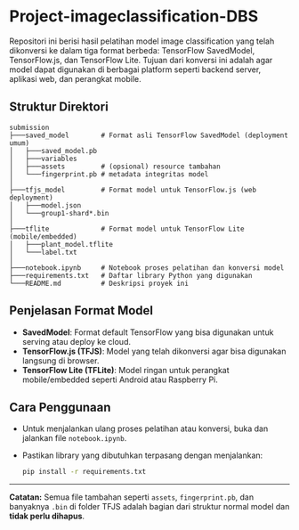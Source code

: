 # Project-imageclassification-DBS
Repositori ini berisi hasil pelatihan model image classification yang telah dikonversi ke dalam tiga format berbeda: TensorFlow SavedModel, TensorFlow.js, dan TensorFlow Lite. Tujuan dari konversi ini adalah agar model dapat digunakan di berbagai platform seperti backend server, aplikasi web, dan perangkat mobile.

## Struktur Direktori

```
submission
├───saved_model        # Format asli TensorFlow SavedModel (deployment umum)
│   ├───saved_model.pb
│   ├───variables
│   ├───assets         # (opsional) resource tambahan
│   └───fingerprint.pb # metadata integritas model
│
├───tfjs_model         # Format model untuk TensorFlow.js (web deployment)
│   ├───model.json
│   └───group1-shard*.bin
│
├───tflite             # Format model untuk TensorFlow Lite (mobile/embedded)
│   ├───plant_model.tflite
│   └───label.txt
│
├───notebook.ipynb     # Notebook proses pelatihan dan konversi model
├───requirements.txt   # Daftar library Python yang digunakan
└───README.md          # Deskripsi proyek ini
```

## Penjelasan Format Model

- **SavedModel**: Format default TensorFlow yang bisa digunakan untuk serving atau deploy ke cloud.
- **TensorFlow.js (TFJS)**: Model yang telah dikonversi agar bisa digunakan langsung di browser.
- **TensorFlow Lite (TFLite)**: Model ringan untuk perangkat mobile/embedded seperti Android atau Raspberry Pi.

## Cara Penggunaan

- Untuk menjalankan ulang proses pelatihan atau konversi, buka dan jalankan file `notebook.ipynb`.
- Pastikan library yang dibutuhkan terpasang dengan menjalankan:

  ```bash
  pip install -r requirements.txt
  ```

---

**Catatan:** Semua file tambahan seperti `assets`, `fingerprint.pb`, dan banyaknya `.bin` di folder TFJS adalah bagian dari struktur normal model dan **tidak perlu dihapus**.

```
